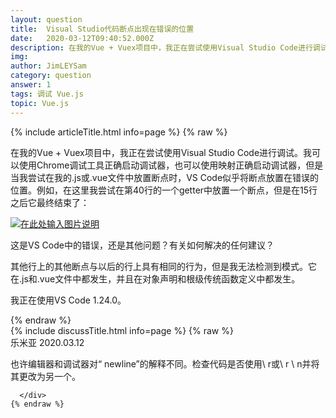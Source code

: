 ```yaml
---
layout: question
title:  Visual Studio代码断点出现在错误的位置
date:   2020-03-12T09:40:52.000Z
description: 在我的Vue + Vuex项目中，我正在尝试使用Visual Studio Code进行调试。我可以使用Chrome调试工具正确启动调试器，也可以使用映射...
img: 
author: JimLEYSam
category: question
answer: 1
tags: 调试 Vue.js
topic: Vue.js
---
```

<div class="article-root">
  <div class="article">
    {% include articleTitle.html info=page %}
    {% raw %}
    <div class="article-content"><p><font style="vertical-align: inherit;"><font style="vertical-align: inherit;">在我的Vue + Vuex项目中，我正在尝试使用Visual Studio Code进行调试。</font><font style="vertical-align: inherit;">我可以使用Chrome调试工具正确启动调试器，也可以使用映射正确启动调试器，但是当我尝试在我的.js或.vue文件中放置断点时，VS Code似乎将断点放置在错误的位置。</font><font style="vertical-align: inherit;">例如，在这里我尝试在第40行的一个getter中放置一个断点，但是在15行之后它最终结束了：</font></font></p>

<p><a href="https://www.samyoc.com//uploads/users/11536/images/thumbnails/1584006052150.gif" data-src="https://www.samyoc.com//uploads/users/11536/images/1584006052150.gif" rel="noreferrer"><img src="https://i.stack.imgur.com/ifFuq.gif" alt="在此处输入图片说明"></a></p>

<p><font style="vertical-align: inherit;"><font style="vertical-align: inherit;">这是VS Code中的错误，还是其他问题？</font><font style="vertical-align: inherit;">有关如何解决的任何建议？</font></font></p>

<p><font style="vertical-align: inherit;"><font style="vertical-align: inherit;">其他行上的其他断点与以后的行上具有相同的行为，但是我无法检测到模式。</font><font style="vertical-align: inherit;">它在.js和.vue文件中都发生，并且在对象声明和根级传统函数定义中都发生。</font></font></p>

<p><font style="vertical-align: inherit;"><font style="vertical-align: inherit;">我正在使用VS Code 1.24.0。</font></font></p></div>
    {% endraw %}
  </div>

  <div class="discuss-wrapper">
    {% include discussTitle.html info=page %}
    {% raw %}
    <div class="discuss-item">
        <div class="discuss-parent">
          <div class="discuss-meta">
            <span class="discuss-user">乐米亚</span>
            <span class="discuss-time">2020.03.12</span>
          </div>
          <div class="discuss-comment"><p><font style="vertical-align: inherit;"><font style="vertical-align: inherit;">也许编辑器和调试器对“ newline”的解释不同。</font><font style="vertical-align: inherit;">检查代码是否使用\ r或\ r \ n并将其更改为另一个。</font></font></p></div>
        </div>
        
      </div>
    {% endraw %}
  </div>
<div>
